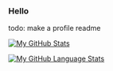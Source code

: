 ### Hello
todo: make a profile readme

[![My GitHub Stats](https://github-readme-stats.vercel.app/api/?username=legoatoom&count_private=true&theme=tokyonight)]()

[![My GitHub Language Stats](https://github-readme-stats.vercel.app/api/top-langs/?username=legoatoom&langs_count=5&theme=tokyonight)]()

